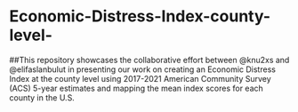 # Economic-Distress-Index-county-level-

##This repository showcases the collaborative effort between @knu2xs and @elifaslanbulut  in presenting our work on creating an Economic Distress Index at the county level using 2017-2021 American Community Survey (ACS) 5-year estimates and mapping the mean index scores for each county in the U.S.
